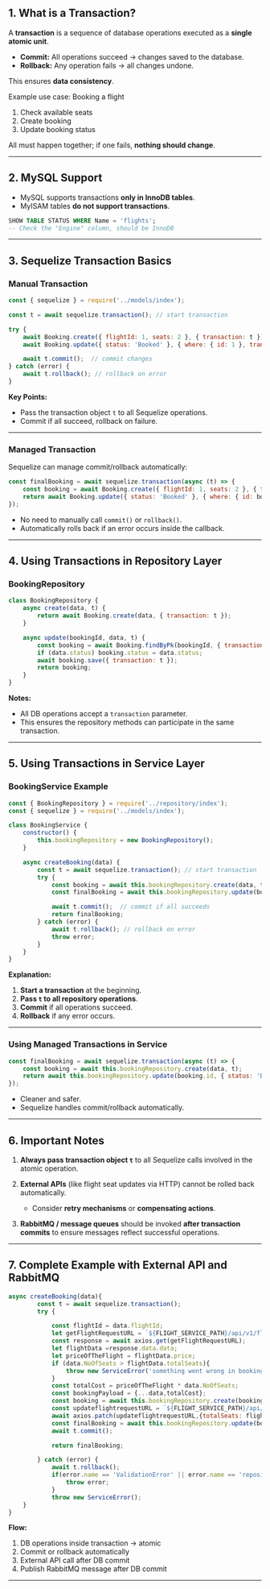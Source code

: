 ## 1. What is a Transaction?

A **transaction** is a sequence of database operations executed as a **single atomic unit**.

* **Commit:** All operations succeed → changes saved to the database.
* **Rollback:** Any operation fails → all changes undone.

This ensures **data consistency**.

Example use case: Booking a flight

1. Check available seats
2. Create booking
3. Update booking status

All must happen together; if one fails, **nothing should change**.

---

## 2. MySQL Support

* MySQL supports transactions **only in InnoDB tables**.
* MyISAM tables **do not support transactions**.

```sql
SHOW TABLE STATUS WHERE Name = 'flights';
-- Check the "Engine" column, should be InnoDB
```

---

## 3. Sequelize Transaction Basics

### Manual Transaction

```js
const { sequelize } = require('../models/index');

const t = await sequelize.transaction(); // start transaction

try {
    await Booking.create({ flightId: 1, seats: 2 }, { transaction: t });
    await Booking.update({ status: 'Booked' }, { where: { id: 1 }, transaction: t });

    await t.commit();  // commit changes
} catch (error) {
    await t.rollback(); // rollback on error
}
```

**Key Points:**

* Pass the transaction object `t` to all Sequelize operations.
* Commit if all succeed, rollback on failure.

---

### Managed Transaction

Sequelize can manage commit/rollback automatically:

```js
const finalBooking = await sequelize.transaction(async (t) => {
    const booking = await Booking.create({ flightId: 1, seats: 2 }, { transaction: t });
    return await Booking.update({ status: 'Booked' }, { where: { id: booking.id }, transaction: t });
});
```

* No need to manually call `commit()` or `rollback()`.
* Automatically rolls back if an error occurs inside the callback.

---

## 4. Using Transactions in Repository Layer

### BookingRepository

```js
class BookingRepository {
    async create(data, t) {
        return await Booking.create(data, { transaction: t });
    }

    async update(bookingId, data, t) {
        const booking = await Booking.findByPk(bookingId, { transaction: t });
        if (data.status) booking.status = data.status;
        await booking.save({ transaction: t });
        return booking;
    }
}
```

**Notes:**

* All DB operations accept a `transaction` parameter.
* This ensures the repository methods can participate in the same transaction.

---

## 5. Using Transactions in Service Layer

### BookingService Example

```js
const { BookingRepository } = require('../repository/index');
const { sequelize } = require('../models/index');

class BookingService {
    constructor() {
        this.bookingRepository = new BookingRepository();
    }

    async createBooking(data) {
        const t = await sequelize.transaction(); // start transaction
        try {
            const booking = await this.bookingRepository.create(data, t);
            const finalBooking = await this.bookingRepository.update(booking.id, { status: 'Booked' }, t);

            await t.commit();  // commit if all succeeds
            return finalBooking;
        } catch (error) {
            await t.rollback(); // rollback on error
            throw error;
        }
    }
}
```

**Explanation:**

1. **Start a transaction** at the beginning.
2. **Pass `t` to all repository operations**.
3. **Commit** if all operations succeed.
4. **Rollback** if any error occurs.

---

### Using Managed Transactions in Service

```js
const finalBooking = await sequelize.transaction(async (t) => {
    const booking = await this.bookingRepository.create(data, t);
    return await this.bookingRepository.update(booking.id, { status: 'Booked' }, t);
});
```

* Cleaner and safer.
* Sequelize handles commit/rollback automatically.

---

## 6. Important Notes

1. **Always pass transaction object `t`** to all Sequelize calls involved in the atomic operation.
2. **External APIs** (like flight seat updates via HTTP) cannot be rolled back automatically.

   * Consider **retry mechanisms** or **compensating actions**.
3. **RabbitMQ / message queues** should be invoked **after transaction commits** to ensure messages reflect successful operations.

---

## 7. Complete Example with External API and RabbitMQ

```js
async createBooking(data){
        const t = await sequelize.transaction();
        try {

            const flightId = data.flightId;
            let getFlightRequestURL = `${FLIGHT_SERVICE_PATH}/api/v1/flights/${flightId}`;
            const response = await axios.get(getFlightRequestURL);
            let flightData =response.data.data;
            let priceOfTheFlight = flightData.price;
            if (data.NoOfSeats > flightData.totalSeats){
                throw new ServiceError('something went wrong in booking process','insufficient seats')
            }
            const totalCost = priceOfTheFlight * data.NoOfSeats;
            const bookingPayload = {...data,totalCost};
            const booking = await this.bookingRepository.create(bookingPayload,t);
            const updateflightrequestURL = `${FLIGHT_SERVICE_PATH}/api/v1/flights/${booking.flightId}`;
            await axios.patch(updateflightrequestURL,{totalSeats: flightData.totalSeats- booking.NoOfSeats});
            const finalBooking = await this.bookingRepository.update(booking.id,{status : "Booked"},t)
            await t.commit();

            return finalBooking;

        } catch (error) {
            await t.rollback();
            if(error.name == 'ValidationError' || error.name == 'repositoryERROR'){
                throw error;
            }
            throw new ServiceError();
    }
}
```

**Flow:**

1. DB operations inside transaction → atomic
2. Commit or rollback automatically
3. External API call after DB commit
4. Publish RabbitMQ message after DB commit

---

